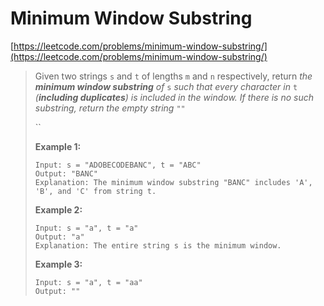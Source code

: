 # Minimum Window Substring

[https://leetcode.com/problems/minimum-window-substring/](https://leetcode.com/problems/minimum-window-substring/)

> Given two strings `s` and `t` of lengths `m` and `n` respectively, return _the **minimum window substring** of_ `s` _such that every character in_ `t` _(**including duplicates**) is included in the window. If there is no such substring, return the empty string_ `""`
>
> ``
>
> **Example 1:**
>
> ```
> Input: s = "ADOBECODEBANC", t = "ABC"
> Output: "BANC"
> Explanation: The minimum window substring "BANC" includes 'A', 'B', and 'C' from string t.
> ```
>
> **Example 2:**
>
> ```
> Input: s = "a", t = "a"
> Output: "a"
> Explanation: The entire string s is the minimum window.
> ```
>
> **Example 3:**
>
> ```
> Input: s = "a", t = "aa"
> Output: ""
> ```
